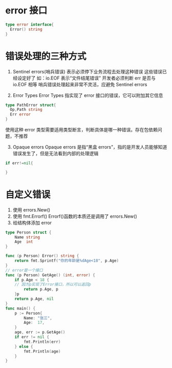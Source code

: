# error 接口

```go
type error interface{
  Error() string
}
```

# 错误处理的三种方式

1. Sentinel errors(哨兵错误)
   表示必须停下业务流程去处理这种错误
   这些错误已经设定好了
   如：io.EOF 表示“文件结尾错误”
   开发者必须判断 err 是否与 io.EOF 相等
   哨兵错误处理起来非常不灵活，应避免 Sentinel errors

2. Error Types
   Error Types 指实现了 error 接口的错误，它可以附加其它信息

```go
type PathError struct{
  Op,Path string
  Err error
}
```

使用这种 error 类型需要适用类型断言，判断具体是哪一种错误。存在包依赖问题，不推荐

3. Opaque errors
   Opaque errors 是指“黑盒 errors”，指的是开发人员能够知道错误发生了，但是无法看到内部的处理逻辑

```go
if err!=nil{

}
```

# 自定义错误

1. 使用 errors.New()
2. 使用 fmt.Errorf()
   Errorf()函数的本质还是调用了 errors.New()
3. 给结构体添加 error

```go
type Person struct {
	Name string
	Age  int
}

func (p Person) Error() string {
	return fmt.Sprintf("你的年龄是%dAge<18", p.Age)
}
// error是一个接口
func (p Person) GetAge() (int, error) {
	if p.Age < 18 {
    // 因为p实现了Error接口，所以可以返回p
		return p.Age, p
	}p
	return p.Age, nil
}
func main() {
	p := Person{
		Name: "张三",
		Age:  17,
	}
	age, err := p.GetAge()
	if err != nil {
		fmt.Println(err)
	} else {
		fmt.Println(age)
	}
}
```
